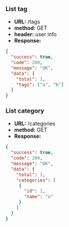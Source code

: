 ### List tag

* **URL:** /tags
* **method:** GET
* **header:** user info
* **Response:**

```json
{
  "success": true,
  "code": 200,
  "message": "OK",
  "data": {
    "total": 1,
    "tags": ["a", "b"]
  }
}
```

### List category

* **URL:** /categories
* **method:** GET
* **Response:**

```json
{
  "success": true,
  "code": 200,
  "message": "OK",
  "data": {
    "total": 1,
    "categories": [
     {
       "id": 1,
       "name": "x"
     }
    ]
  }
}
```

